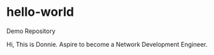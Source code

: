 # hello-world
Demo Repository

Hi,
This is Donnie. Aspire to become a Network Development Engineer.
